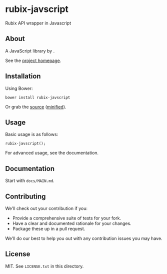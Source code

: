# rubix-javscript

Rubix API wrapper in Javascript

## About

A JavaScript library by .

See the [project homepage](http://nsanta.github.io/rubix-javscript).

## Installation

Using Bower:

    bower install rubix-javscript

Or grab the [source](https://github.com/nsanta/rubix-javscript/dist/rubix-javscript.js) ([minified](https://github.com/nsanta/rubix-javscript/dist/rubix-javscript.min.js)).

## Usage

Basic usage is as follows:

    rubix-javscript();

For advanced usage, see the documentation.

## Documentation

Start with `docs/MAIN.md`.

## Contributing

We'll check out your contribution if you:

* Provide a comprehensive suite of tests for your fork.
* Have a clear and documented rationale for your changes.
* Package these up in a pull request.

We'll do our best to help you out with any contribution issues you may have.

## License

MIT. See `LICENSE.txt` in this directory.
